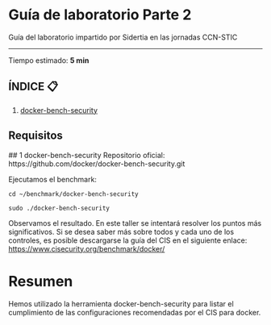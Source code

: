 # Guía de laboratorio Parte 2
Guía del laboratorio impartido por Sidertia en las jornadas CCN-STIC
***
Tiempo estimado: **5 min**
## ÍNDICE 📋
1. [docker-bench-security](#id1)

## Requisitos
<div id='id1'></div>
## 1 docker-bench-security
Repositorio oficial: https://github.com/docker/docker-bench-security.git

Ejecutamos el benchmark:
````
cd ~/benchmark/docker-bench-security

sudo ./docker-bench-security
````

Observamos el resultado. 
En este taller se intentará resolver los puntos más significativos.
Si se desea saber más sobre todos y cada uno de los controles, es posible descargarse la guía del CIS en el siguiente enlace: https://www.cisecurity.org/benchmark/docker/

# Resumen


Hemos utilizado la herramienta docker-bench-security para listar el cumplimiento de las configuraciones recomendadas por el CIS para docker.
